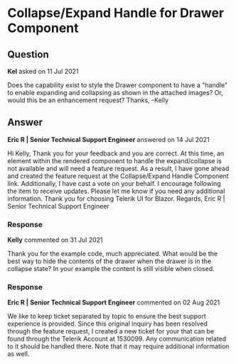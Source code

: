 # Collapse/Expand Handle for Drawer Component

## Question

**Kel** asked on 11 Jul 2021

Does the capability exist to style the Drawer component to have a "handle" to enable expanding and collapsing as shown in the attached images? Or, would this be an enhancement request? Thanks, -Kelly

## Answer

**Eric R | Senior Technical Support Engineer** answered on 14 Jul 2021

Hi Kelly, Thank you for your feedback and you are correct. At this time, an element within the rendered component to handle the expand/collapse is not available and will need a feature request. As a result, I have gone ahead and created the feature request at the Collapse/Expand Handle Component link. Additionally, I have cast a vote on your behalf. I encourage following the item to receive updates. Please let me know if you need any additional information. Thank you for choosing Telerik UI for Blazor. Regards, Eric R | Senior Technical Support Engineer

### Response

**Kelly** commented on 31 Jul 2021

Thank you for the example code, much appreciated. What would be the best way to hide the contents of the drawer when the drawer is in the collapse state? In your example the content is still visible when closed.

### Response

**Eric R | Senior Technical Support Engineer** commented on 02 Aug 2021

We like to keep ticket separated by topic to ensure the best support experience is provided. Since this original inquiry has been resolved through the feature request, I created a new ticket for your that can be found through the Telerik Account at 1530099. Any communication related to it should be handled there. Note that it may require additional information as well.
